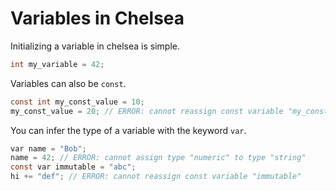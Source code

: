 # Variables in Chelsea

Initializing a variable in chelsea is simple.

```c
int my_variable = 42;
```

Variables can also be `const`.

```c
const int my_const_value = 10;
my_const_value = 20; // ERROR: cannot reassign const variable "my_const_value"
```

You can infer the type of a variable with the keyword `var`. 

```c
var name = "Bob";
name = 42; // ERROR: cannot assign type "numeric" to type "string"
const var immutable = "abc";
hi += "def"; // ERROR: cannot reassign const variable "immutable"
```
